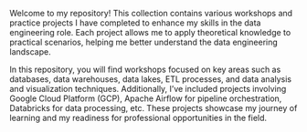 Welcome to my repository! This collection contains various workshops and practice projects I have completed to enhance my skills in the data engineering role. Each project allows me to apply theoretical knowledge to practical scenarios, helping me better understand the data engineering landscape.

In this repository, you will find workshops focused on key areas such as databases, data warehouses, data lakes, ETL processes, and data analysis and visualization techniques. Additionally, I’ve included projects involving Google Cloud Platform (GCP), Apache Airflow for pipeline orchestration, Databricks for data processing, etc. These projects showcase my journey of learning and my readiness for professional opportunities in the field.
